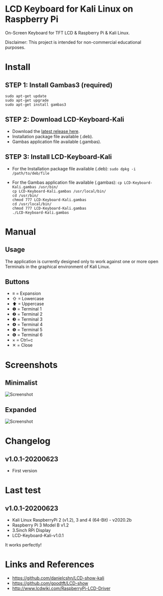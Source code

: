 LCD Keyboard for Kali Linux on Raspberry Pi
=============================

On-Screen Keyboard for TFT LCD & Raspberry Pi & Kali Linux.

Disclaimer: This project is intended for non-commercial educational purposes.

# Install

## STEP 1: Install Gambas3 (required)

```sudo apt-get update```<br>
```sudo apt-get upgrade```<br>
```sudo apt-get install gambas3```<br>

## STEP 2: Download LCD-Keyboard-Kali
- Download the [latest release here](https://github.com/danielcshn/LCD-Keyboard-Kali/releases/latest).
- Installation package file available (.deb).
- Gambas application file available (.gambas).

## STEP 3: Install LCD-Keyboard-Kali

- For the Installation package file available (.deb):
```sudo dpkg -i /path/to/deb/file```<br>

- For the Gambas application file available (.gambas):
```cp LCD-Keyboard-Kali.gambas /usr/bin/```<br>
```cp LCD-Keyboard-Kali.gambas /usr/local/bin/```<br>
```cd /usr/bin/```<br>
```chmod 777 LCD-Keyboard-Kali.gambas```<br>
```cd /usr/local/bin/```<br>
```chmod 777 LCD-Keyboard-Kali.gambas```<br>
```./LCD-Keyboard-Kali.gambas```<br>

# Manual

## Usage

The application is currently designed only to work against one or more open Terminals in the graphical environment of Kali Linux.

## Buttons

- ≡ = Expansion
- ⇧ = Lowercase
- ⬆ = Uppercase
- ❶ = Terminal 1
- ❷ = Terminal 2
- ❸ = Terminal 3
- ❹ = Terminal 4
- ❺ = Terminal 5
- ❻ = Terminal 6
- × = Ctrl+c
- ✕ = Close

# Screenshots

## Minimalist
![Screenshot](https://github.com/danielcshn/LCD-Keyboard-Kali/img/1.png)
## Expanded
![Screenshot](https://github.com/danielcshn/LCD-Keyboard-Kali/img/2.png)

# Changelog

## v1.0.1-20200623
- First version

# Last test

## v1.0.1-20200623
- Kali Linux RaspberryPi 2 (v1.2), 3 and 4 (64-Bit) - v2020.2b
- Raspberry Pi 3 Model B v1.2
- 3.5inch RPi Display
- LCD-Keyboard-Kali-v1.0.1

It works perfectly!

# Links and References
- https://github.com/danielcshn/LCD-show-kali
- https://github.com/goodtft/LCD-show
- http://www.lcdwiki.com/RaspberryPi-LCD-Driver
